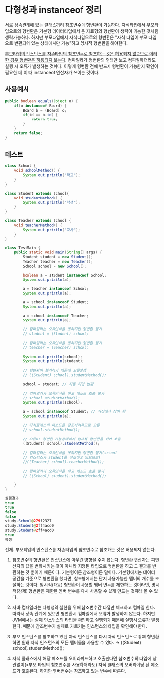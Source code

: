 # 다형성과 instanceof 정리
서로 상속관계에 있는 클래스끼리 참조변수의 형변환이 가능하다. 자식타입에서 부모타입으로의 형변환은 기본형 데이터타입에서 큰 자료형의 형변환이 생략이 가능한 것처럼 생략가능하다. 하지만 부모타입에서 자식타입으로의 형변환은 "자식 타입이 부모 타입으로 변환되어 있는 상태에서만 가능"하고 명시적 형변환을 해야한다. 

<u>부모타입의 인스턴스를 자손타입의 참조변수로 참조하는 것은 허용되지 않으므로 이러한 경우 형변환은 허용되지 않는다</u>. 컴파일러가 형변환의 형태만 보고 컴파일하더라도 실행 시 오류가 발생하는 것이다. 이렇게 형변환 전에 반드시 형변환이 가능한지 확인이 필요한 데 이 때 instanceof 연산자가 쓰이는 것이다. 

## 사용예시

```java
public boolean equals(Object o) {
	if(o instanceof Board) {  
		Board b = (Board) o;  
		if(id == b.id) {  
			return true;
		}
	} 
	return false;
} 
```

## 테스트

```java
class School {
    void schoolMethod() {
        System.out.println("학교");
    }
}

class Student extends School{
    void studentMethod() {
        System.out.println("학생");
    }
}

class Teacher extends School {
    void teacherMethod() {
        System.out.println("교사");
    }
}

class TestMain {
    public static void main(String[] args) {
        Student student = new Student();
        Teacher teacher = new Teacher();
        School school = new School();

        boolean a = student instanceof School;
        System.out.println(a);

        a = teacher instanceof School;
        System.out.println(a);

        a = school instanceof Student;
        System.out.println(a);

        a = school instanceof Teacher;
        System.out.println(a);

        // 컴파일러는 오류인식을 못하지만 형변환 불가
        // student = (Student) school; 
        
        // 컴파일러는 오류인식을 못하지만 형변환 불가
        // teacher = (Teacher) school; 
        
        System.out.println(school);
        System.out.println(student);
        
        // 형변환이 불가하기 때문에 오류발생
        // ((Student) school).studentMethod(); 
        
        school = student; // 자동 타입 변환
        
        // 컴파일러가 오류인식을 하고 메소드 호출 불가
        // school.studentMethod(); 
        System.out.println(school);

        a = school instanceof Student; // 거짓에서 참이 됨
        System.out.println(a);
     
        // 자식클래스의 메소드를 참조하려하므로 오류
        // school.studentMethod(); 
        
        // 오류x: 형변환 가능상태에서 명시적 형변환을 하여 호출
        ((Student) school).studentMethod(); 
        
        // 컴파일러는 오류인식을 못하지만 형변환 불가(school 
        // 인스턴스가 student를 참조하고 있으므로) 
        //((Teacher) school).teacherMethod(); 
        
        // 컴파일러가 오류인식을 하고 메소드 호출 불가
        // ((School) student).studentMethod(); 

    }
}

실행결과 
true
true
false
false
study.School@279f2327
study.Student@2ff4acd0
study.Student@2ff4acd0
true
학생
```
전제. 부모타입의 인스턴스를 자손타입의 참조변수로 참조하는 것은 허용되지 않는다.         

1. 참조변수의 형변환은 인스턴스에 아무런 영향을 주지 않는다. 형변환 연산자는 피연산자의 값을 변화시키는 것이 아니라 지정된 타입으로 형변환을 하고 그 결과를 반환하는 것 뿐이기 때문이다. 기본형이든 참조형이든 말이다. 기본형에서는 데이터 공간을 기준으로 형변환을 했다면, 참조형에서는 단지 사용가능한 멤버의 개수를 조절하는 것이다. 암시적(자동) 형변환이 사용할 멤버 변수를 제한하는 것이라면, 명시적(강제) 형변환은 제한된 멤버 변수를 다시 사용할 수 있게 만드는 것이라 볼 수 있다. 

2. 자바 컴파일러는 다형성의 실현을 위해 참조변수간 타입만 체크하고 컴파일 한다. 따라서 상속 관계에 있으면 형변환시 컴파일에서 오류가 발생하지 않는다. 하지만 JVM에서는 실제 인스턴스의 타입을 확인하고 실행되기 때문에 실행시 오류가 발생한다. 때문에 참조변수가 실제로 가르키는 인스턴스의 타입을 확인해야 한다.

3. 부모 인스턴스를 참조하고 있던 자식 인스턴스를 다시 자식 인스턴스로 강제 형변환하면 원래 자식 인스턴스의 모든 멤버들을 사용할 수 있다. → ((Student) school).studentMethod();        

4. 자식 클래스에서 해당 메소드를 오버라이드하고 호출한다면 참조변수의 타입에 상관없이(=부모 타입의 참조변수를 사용하더라도) 자식 클래스의 오버라이딩 된 메소드가 호출된다. 하지만 멤버변수는 참조하고 있는 변수에 따른다.               